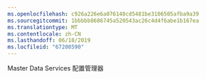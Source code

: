 ```yaml
---
ms.openlocfilehash: c926a226e6a076148cd5481be3106505afba9a39
ms.sourcegitcommit: 1bbbbb8686745a520543ac26c4d4f6abe1b167ea
ms.translationtype: MT
ms.contentlocale: zh-CN
ms.lasthandoff: 06/18/2019
ms.locfileid: "67208590"
---
```

Master Data Services 配置管理器
